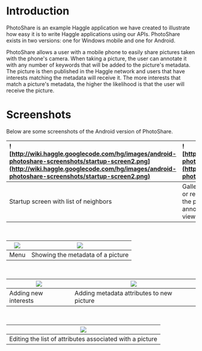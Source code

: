 # Introduction #

PhotoShare is an example Haggle application we have created to illustrate how easy it is to write Haggle applications using our APIs. PhotoShare exists in two versions: one for Windows mobile and one for Android.

PhotoShare allows a user with a mobile phone to easily share pictures taken with the phone's camera. When taking a picture, the user can annotate it with any number of keywords that will be added to the picture's metadata. The picture is then published in the Haggle network and users that have interests matching the metadata will receive it. The more interests that match a picture's metadata, the higher the likelihood is that the user will receive the picture.

# Screenshots #

Below are some screenshots of the Android version of PhotoShare.

| ![http://wiki.haggle.googlecode.com/hg/images/android-photoshare-screenshots/startup-screen2.png](http://wiki.haggle.googlecode.com/hg/images/android-photoshare-screenshots/startup-screen2.png) | ![http://wiki.haggle.googlecode.com/hg/images/android-photoshare-screenshots/window-main-screen.png](http://wiki.haggle.googlecode.com/hg/images/android-photoshare-screenshots/window-main-screen.png) |
|:--------------------------------------------------------------------------------------------------------------------------------------------------------------------------------------------------|:--------------------------------------------------------------------------------------------------------------------------------------------------------------------------------------------------------|
| Startup screen with list of neighbors                                                                                                                                                             | Gallery of pictures that are taken with the camera,<br> or received from others.  It is possible to navigate <br>the pictures using touch input.  The pictures are <br>annotated with metadata (attributes) which can be <br>viewed by clicking on the pictures (as shown below). </tbody></table>

<br>

<table><thead><th><img src='http://wiki.haggle.googlecode.com/hg/images/android-photoshare-screenshots/coke-main-screen-with-menu.png' /> </th><th> <img src='http://wiki.haggle.googlecode.com/hg/images/android-photoshare-screenshots/coke-attributes-main-screen.png' /> </th></thead><tbody>
<tr><td> Menu                                                                                                                   </td><td> Showing the metadata of a picture                                                                                        </td></tr></tbody></table>

<br>

<table><thead><th> <img src='http://wiki.haggle.googlecode.com/hg/images/android-photoshare-screenshots/interest-screen.png' /> </th><th> <img src='http://wiki.haggle.googlecode.com/hg/images/android-photoshare-screenshots/add-attribute-screen-phone.png' /> </th></thead><tbody>
<tr><td> Adding new interests                                                                                         </td><td> Adding metadata attributes to new picture                                                                               </td></tr></tbody></table>

<br>

<table><thead><th> <img src='http://wiki.haggle.googlecode.com/hg/images/android-photoshare-screenshots/add-attribute-list-screen-phone.png' /> </th></thead><tbody>
<tr><td> Editing the list of attributes associated with a picture                                                                     </td></tr>